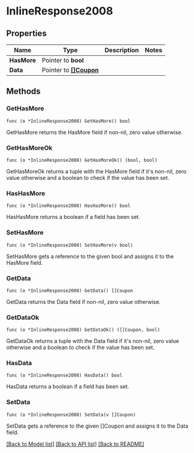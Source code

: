# InlineResponse2008

## Properties

Name | Type | Description | Notes
------------ | ------------- | ------------- | -------------
**HasMore** | Pointer to **bool** |  | 
**Data** | Pointer to [**[]Coupon**](Coupon.md) |  | 

## Methods

### GetHasMore

`func (o *InlineResponse2008) GetHasMore() bool`

GetHasMore returns the HasMore field if non-nil, zero value otherwise.

### GetHasMoreOk

`func (o *InlineResponse2008) GetHasMoreOk() (bool, bool)`

GetHasMoreOk returns a tuple with the HasMore field if it's non-nil, zero value otherwise
and a boolean to check if the value has been set.

### HasHasMore

`func (o *InlineResponse2008) HasHasMore() bool`

HasHasMore returns a boolean if a field has been set.

### SetHasMore

`func (o *InlineResponse2008) SetHasMore(v bool)`

SetHasMore gets a reference to the given bool and assigns it to the HasMore field.

### GetData

`func (o *InlineResponse2008) GetData() []Coupon`

GetData returns the Data field if non-nil, zero value otherwise.

### GetDataOk

`func (o *InlineResponse2008) GetDataOk() ([]Coupon, bool)`

GetDataOk returns a tuple with the Data field if it's non-nil, zero value otherwise
and a boolean to check if the value has been set.

### HasData

`func (o *InlineResponse2008) HasData() bool`

HasData returns a boolean if a field has been set.

### SetData

`func (o *InlineResponse2008) SetData(v []Coupon)`

SetData gets a reference to the given []Coupon and assigns it to the Data field.


[[Back to Model list]](../README.md#documentation-for-models) [[Back to API list]](../README.md#documentation-for-api-endpoints) [[Back to README]](../README.md)


